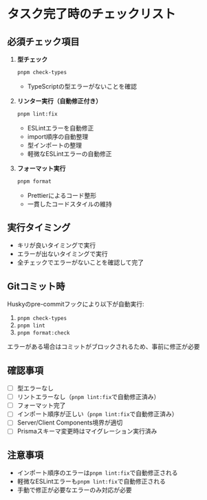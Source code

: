# タスク完了時のチェックリスト

## 必須チェック項目

1. **型チェック**

   ```bash
   pnpm check-types
   ```

   - TypeScriptの型エラーがないことを確認

2. **リンター実行（自動修正付き）**

   ```bash
   pnpm lint:fix
   ```

   - ESLintエラーを自動修正
   - import順序の自動整理
   - 型インポートの整理
   - 軽微なESLintエラーの自動修正

3. **フォーマット実行**

   ```bash
   pnpm format
   ```

   - Prettierによるコード整形
   - 一貫したコードスタイルの維持

## 実行タイミング

- キリが良いタイミングで実行
- エラーが出ないタイミングで実行
- 全チェックでエラーがないことを確認して完了

## Gitコミット時

Huskyのpre-commitフックにより以下が自動実行:

1. `pnpm check-types`
2. `pnpm lint`
3. `pnpm format:check`

エラーがある場合はコミットがブロックされるため、事前に修正が必要

## 確認事項

- [ ] 型エラーなし
- [ ] リントエラーなし（`pnpm lint:fix`で自動修正済み）
- [ ] フォーマット完了
- [ ] インポート順序が正しい（`pnpm lint:fix`で自動修正済み）
- [ ] Server/Client Components境界が適切
- [ ] Prismaスキーマ変更時はマイグレーション実行済み

## 注意事項

- インポート順序のエラーは`pnpm lint:fix`で自動修正される
- 軽微なESLintエラーも`pnpm lint:fix`で自動修正される
- 手動で修正が必要なエラーのみ対応が必要
